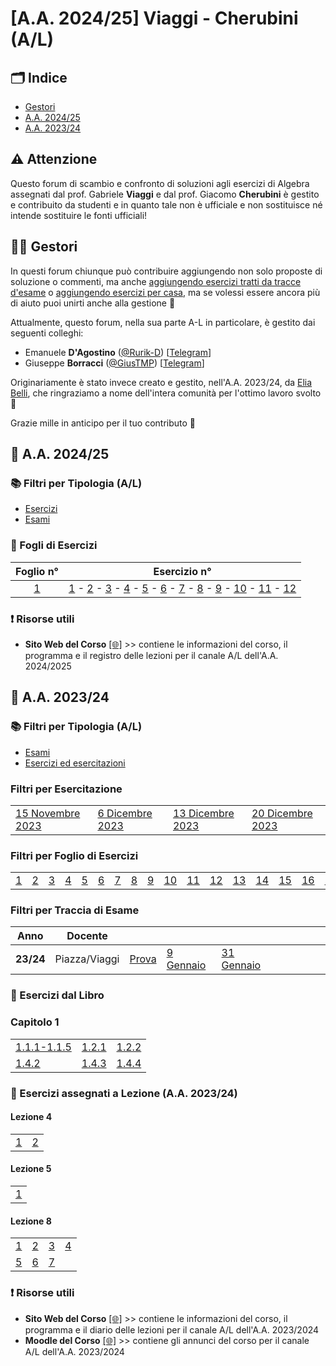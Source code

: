 # [A.A. 2024/25] Viaggi - Cherubini (A/L)

## 🗂 Indice

- [Gestori](##-gestori)
- [A.A. 2024/25](##-A.A.-2024/25)
- [A.A. 2023/24](##-A.A.-2023/24)

## ⚠️ Attenzione

Questo forum di scambio e confronto di soluzioni agli esercizi di Algebra assegnati dal prof. Gabriele **Viaggi** e dal prof. Giacomo **Cherubini** è gestito e contribuito da studenti e in quanto tale non è ufficiale e non sostituisce né intende sostituire le fonti ufficiali!

## 👷‍♀️ Gestori

In questi forum chiunque può contribuire aggiungendo non solo proposte di soluzione o commenti, ma anche [aggiungendo esercizi tratti da tracce d'esame](../../../discussions/new?category=esami-a-l) o [aggiungendo esercizi per casa](../../../discussions/new?category=esercizi-a-l), ma se volessi essere ancora più di aiuto puoi unirti anche alla gestione 🙂

Attualmente, questo forum, nella sua parte A-L in particolare, è gestito dai seguenti colleghi:
- Emanuele **D'Agostino** ([@Rurik-D](https://github.com/Rurik-D/)) [[Telegram](https://t.me/Rurik_D)]
- Giuseppe **Borracci** ([@GiusTMP](https://github.com/GiusTMP)) [[Telegram](https://t.me/GiusTmp11)]

Originariamente è stato invece creato e gestito, nell'A.A. 2023/24, da [Elia Belli](https://github.com/Elia-Belli), che ringraziamo a nome dell'intera comunità per l'ottimo lavoro svolto 💪

Grazie mille in anticipo per il tuo contributo 🙌


## 🥇 A.A. 2024/25


### 📚 Filtri per Tipologia (A/L)

- [Esercizi](../../../discussions/categories/esercizi-a-l)
- [Esami](../../../discussions/categories/esami-a-l)

### 📝 Fogli di Esercizi

|                      Foglio n°                                   |                      Esercizio n°                                   |
|:-------------------------------------------------------------------------------:|:------------:|
| [1](../../../discussions?discussions_q=label%3A"[A-L]+(2024%2F25)+Foglio+1)  | [1](../../../discussions/462) - [2](../../../discussions/463) - [3](../../../discussions/464) - [4](../../../discussions/465) - [5](../../../discussions/466) - [6](../../../discussions/467) - [7](../../../discussions/468) - [8](../../../discussions/469) - [9](../../../discussions/470) - [10](../../../discussions/471) - [11](../../../discussions/472) - [12](../../../discussions/473)  |


### ❗ Risorse utili

- **Sito Web del Corso** [[🌐]](https://sites.google.com/uniroma1.it/gabriele-viaggi/teaching/algebra-ws-24-25) >> contiene le informazioni del corso, il programma e il registro delle lezioni per il canale A/L dell'A.A. 2024/2025



## 🥈 A.A. 2023/24

### 📚 Filtri per Tipologia (A/L)

- [Esami](../../../discussions/categories/esami-viaggi-piazza)
- [Esercizi ed esercitazioni](../../../discussions/categories/esercizi-viaggi-piazza)

### Filtri per Esercitazione

|                                                                                                 |                                                                                               |                                                                                                 |                                                                                                 |
|-------------------------------------------------------------------------------------------------|-----------------------------------------------------------------------------------------------|-------------------------------------------------------------------------------------------------|-------------------------------------------------------------------------------------------------|
| [15 Novembre 2023](../../../discussions?discussions_q=label%3A"esercitazione+15+novembre+2023") | [6 Dicembre 2023](../../../discussions?discussions_q=label%3A"esercitazione+6+dicembre+2023") | [13 Dicembre 2023](../../../discussions?discussions_q=label%3A"esercitazione+13+dicembre+2023") | [20 Dicembre 2023](../../../discussions?discussions_q=label%3A"esercitazione+20+dicembre+2023") |

### Filtri per Foglio di Esercizi

|                                                                              |                                                                              |                                                                              |                                                                              |                                                                              |                                                                              |                                                                              |                                                                              |                                                                              |                                                                                |                                                                                |                                                                                |                                                                                |                                                                                |                                                                                |                                                                                |                                                                                |
|------------------------------------------------------------------------------|------------------------------------------------------------------------------|------------------------------------------------------------------------------|------------------------------------------------------------------------------|------------------------------------------------------------------------------|------------------------------------------------------------------------------|------------------------------------------------------------------------------|------------------------------------------------------------------------------|------------------------------------------------------------------------------|--------------------------------------------------------------------------------|--------------------------------------------------------------------------------|--------------------------------------------------------------------------------|--------------------------------------------------------------------------------|--------------------------------------------------------------------------------|--------------------------------------------------------------------------------|--------------------------------------------------------------------------------|--------------------------------------------------------------------------------|
| [1](../../../discussions?discussions_q=label%3A"[A-L]+(2023%2F24)+Foglio+1") | [2](../../../discussions?discussions_q=label%3A"[A-L]+(2023%2F24)+Foglio+2") | [3](../../../discussions?discussions_q=label%3A"[A-L]+(2023%2F24)+Foglio+3") | [4](../../../discussions?discussions_q=label%3A"[A-L]+(2023%2F24)+Foglio+4") | [5](../../../discussions?discussions_q=label%3A"[A-L]+(2023%2F24)+Foglio+5") | [6](../../../discussions?discussions_q=label%3A"[A-L]+(2023%2F24)+Foglio+6") | [7](../../../discussions?discussions_q=label%3A"[A-L]+(2023%2F24)+Foglio+7") | [8](../../../discussions?discussions_q=label%3A"[A-L]+(2023%2F24)+Foglio+8") | [9](../../../discussions?discussions_q=label%3A"[A-L]+(2023%2F24)+Foglio+9") | [10](../../../discussions?discussions_q=label%3A"[A-L]+(2023%2F24)+Foglio+10") | [11](../../../discussions?discussions_q=label%3A"[A-L]+(2023%2F24)+Foglio+11") | [12](../../../discussions?discussions_q=label%3A"[A-L]+(2023%2F24)+Foglio+12") | [13](../../../discussions?discussions_q=label%3A"[A-L]+(2023%2F24)+Foglio+13") | [14](../../../discussions?discussions_q=label%3A"[A-L]+(2023%2F24)+Foglio+14") | [15](../../../discussions?discussions_q=label%3A"[A-L]+(2023%2F24)+Foglio+15") | [16](../../../discussions?discussions_q=label%3A"[A-L]+(2023%2F24)+Foglio+16") | [17](../../../discussions?discussions_q=label%3A"[A-L]+(2023%2F24)+Foglio+17") |

### Filtri per Traccia di Esame

| Anno      | Docente       |                                                                                    |                                                                                |                                                                                  |                                                                          |                                                                          |                                                                               |                                                                         | |
|-----------|---------------|------------------------------------------------------------------------------------|--------------------------------------------------------------------------------|----------------------------------------------------------------------------------|--------------------------------------------------------------------------|--------------------------------------------------------------------------|-------------------------------------------------------------------------------|-------------------------------------------------------------------------|-|
| **23/24** | Piazza/Viaggi | [Prova](../../../discussions?discussions_q=label%3A"prova+30+dicembre+2023+[A/L]") | [9 Gennaio](../../../discussions?discussions_q=label%3A"9+gennaio+2024+[A/L]") | [31 Gennaio](../../../discussions?discussions_q=label%3A"31+gennaio+2024+[A/L]") |                                                                          |                                                                          |                                                                               |                                                                         | |

### 📖 Esercizi dal Libro

### Capitolo 1

|    |    |    | 
|----|----|----|
|[1.1.1-1.1.5](../../../discussions/137) |[1.2.1](../../../discussions/138) | [1.2.2](../../../discussions/163) |
| [1.4.2](../../../discussions/139) |[1.4.3](../../../discussions/140) |[1.4.4](../../../discussions/141) |

### 📝 Esercizi assegnati a Lezione (A.A. 2023/24)

#### Lezione 4
|    |    |   
|----|----|
| [1](../../../discussions/165) | [2](../../../discussions/173) | 

#### Lezione 5
|    |   
|----|
| [1](../../../discussions/164)| 

#### Lezione 8
|    |    |    |    |    
|----|----|----|----|
| [1](../../../discussions/172)  | [2](../../../discussions/174)  | [3](../../../discussions/176)  | [4](../../../discussions/178)  |
| [5](../../../discussions/179)  | [6](../../../discussions/181)  | [7](../../../discussions/183)  |  |



### ❗ Risorse utili

- **Sito Web del Corso** [[🌐]](https://www1.mat.uniroma1.it/people/piazza/alg-info-23-24.htm) >> contiene le informazioni del corso, il programma e il diario delle lezioni per il canale A/L dell'A.A. 2023/2024
- **Moodle del Corso** [[🌐]](https://elearning.uniroma1.it/course/view.php?id=17234) >> contiene gli annunci del corso per il canale A/L dell'A.A. 2023/2024
